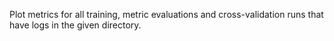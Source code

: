 
Plot metrics for all training, metric evaluations and cross-validation runs that have logs in the given directory.
